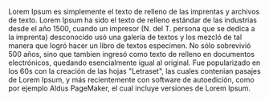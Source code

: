 Lorem Ipsum es simplemente el texto de relleno de las imprentas y archivos de texto. Lorem Ipsum ha sido
el texto de relleno estándar de las industrias desde el año 1500, cuando un impresor
(N. del T. persona que se dedica a la imprenta) desconocido usó una galería de textos y los mezcló de tal
manera que logró hacer un libro de textos especimen. No sólo sobrevivió 500 años, sino que tambien ingresó
como texto de relleno en documentos electrónicos, quedando esencialmente igual al original. Fue popularizado
en los 60s con la creación de las hojas "Letraset", las cuales contenian pasajes de Lorem Ipsum, y más
recientemente con software de autoedición,
como por ejemplo Aldus PageMaker, el cual incluye versiones de
Lorem Ipsum.